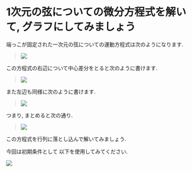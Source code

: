 # 1次元の弦についての微分方程式を解いて, グラフにしてみましょう

端っこが固定された一次元の弦についての運動方程式は次のようになります.

> <img src="https://latex.codecogs.com/gif.latex?\frac{\partial^2}{\partial&space;t^2}u(x,t)=k\frac{\partial^2}{\partial&space;x^2}u(x,t)" />

この方程式の右辺について中心差分をとると次のように書けます.

> <img src="https://latex.codecogs.com/gif.latex?(R.H.S)\approx&space;k\frac{U(x-\Delta&space;x,t)-2u(x,t)+u(x+\Delta&space;x,t)}{\Delta&space;x^2}" />

また左辺も同様に次のように書けます.

> <img src="https://latex.codecogs.com/gif.latex?(L.H.S)\approx&space;k\frac{U(x,t-\Delta&space;t)-2u(x,t)+u(x,t+\Delta&space;t)}{\Delta&space;t^2}" />

つまり, まとめると次の通り.

> <img src="https://latex.codecogs.com/gif.latex?u(x,t+\Delta&space;t)\approx&space;2u(x,t)-u(x,t-\Delta&space;t)+k\frac{\Delta&space;t^2}{\Delta&space;x^2}\frac{U(x+\Delta&space;x,t)-2u(x,t)+u(x+\Delta&space;x,t)}{\Delta&space;x^2}" />

この方程式を行列に落とし込んで解いてみましょう.


今回は初期条件として 以下を使用してみてください.

<img src="https://latex.codecogs.com/gif.latex?u(x,t)=u(x,t-\Delta&space;t)=\begin{cases}x&(0\le&space;x\le0.5\\-x+1&(0.5\le&space;x\le1.0)\end{cases}" />
